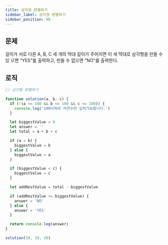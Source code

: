 ```yaml
---
title: 삼각형 판별하기
sidebar_label: 삼각형 판별하기
sidebar_position: 98
---
```


## 문제 
길이가 서로 다른 A, B, C 세 개의 막대 길이가 주어지면 이 세 막대로 삼각형을 만들 수 있 으면 “YES"를 출력하고, 만들 수 없으면 ”NO"를 출력한다.

## 로직

```js
// 삼각형 판별하기

function solution(a, b, c) {
  if (!(a <= 100 && b <= 100 && c <= 100)) {
    console.log('100이하의 자연수만 입력가능합니다.')
  }

  let biggestValue = 0
  let answer = ''
  let total = a + b + c

  if (a < b) {
    biggestValue = b
  } else {
    biggestValue = a
  }

  if (biggestValue < c) {
    biggestValue = c
  }

  let addRestValue = total - biggestValue

  if (addRestValue <= biggestValue) {
    answer = 'NO'
  } else {
    answer = 'YES'
  }

  return console.log(answer)
}

solution(10, 10, 20)
```